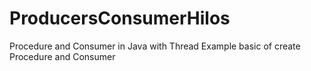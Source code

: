 # ProducersConsumerHilos
Procedure and Consumer in Java with Thread
Example basic of create Procedure and Consumer
